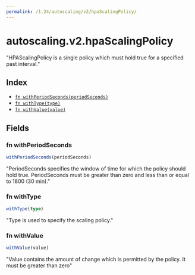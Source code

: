 ```yaml
---
permalink: /1.24/autoscaling/v2/hpaScalingPolicy/
---
```


# autoscaling.v2.hpaScalingPolicy

"HPAScalingPolicy is a single policy which must hold true for a specified past interval."

## Index

* [`fn withPeriodSeconds(periodSeconds)`](#fn-withperiodseconds)
* [`fn withType(type)`](#fn-withtype)
* [`fn withValue(value)`](#fn-withvalue)

## Fields

### fn withPeriodSeconds

```ts
withPeriodSeconds(periodSeconds)
```

"PeriodSeconds specifies the window of time for which the policy should hold true. PeriodSeconds must be greater than zero and less than or equal to 1800 (30 min)."

### fn withType

```ts
withType(type)
```

"Type is used to specify the scaling policy."

### fn withValue

```ts
withValue(value)
```

"Value contains the amount of change which is permitted by the policy. It must be greater than zero"